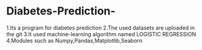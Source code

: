 # Diabetes-Prediction-
1.Its a program for diabetes prediction
2.The used datasets are uploaded in the git
3.It used machine-learning algorithm named LOGISTIC REGRESSION
4.Modules such as Numpy,Pandas,Matplotlib,Seaborn

